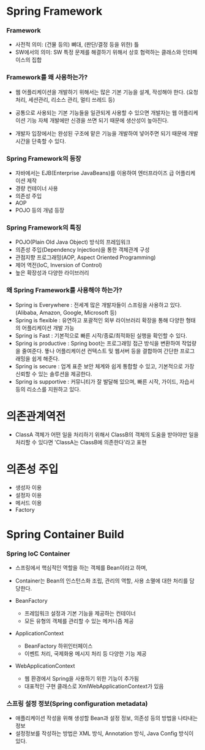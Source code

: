 # Spring Framework

### Framework

- 사전적 의미: (건물 등의) 뼈대, (판단/결정 등을 위한) 틀
- SW에서의 의미: SW 특정 문제를 해결하기 위해서 상호 협력하는 클래스와 인터페이스의 집합

### Framework를 왜 사용하는가?
- 웹 어플리케이션을 개발하기 위해서는 많은 기본 기능을 설계, 작성해야 한다. (요청처리, 세션관리, 리소스 관리, 멀티 쓰레드 등)

- 공통으로 사용되는 기본 기능들을 일관되게 사용할 수 있으면 개발자는 웹 어플리케이션 기능 자체 개발에만 신경을 쓰면 되기 때문에 생산성이 높아진다.

- 개발자 입장에서는 완성된 구조에 맡은 기능을 개발하여 넣어주면 되기 때문에 개발 시간을 단축할 수 있다.

### Spring Framework의 등장
- 자바에서는  EJB(Enterprise JavaBeans)를 이용하여 엔터프라이즈 급 어플리케이션 제작
- 경량 컨테이너 사용
- 의존성 주입
- AOP
- POJO 등의 개념 등장

### Spring Framework의 특징
- POJO(Plain Old Java Object) 방식의 프레임워크
- 의존성 주입(Dependency Injection)을 통한 객체관계 구성
- 관점지향 프로그래밍(AOP, Aspect Oriented Programming)
- 제어 역전(IoC, Inversion of Control)
- 높은 확장성과 다양한 라이브러리

### 왜 Spring Framework를 사용해야 하는가?
- Spring is Everywhere : 전세계 많은 개발자들이 스프링을 사용하고 있다.(Alibaba, Amazon, Google, Microsoft 등)
- Spring is flexible : 유연하고 포괄적인 외부 라이브러리 확장을 통해 다양한 형태의 어플리케이션 개발 가능
- Spring is Fast : 기본적으로 빠른 시작/종료/최적화된 실행을 확인할 수 있다.
- Spring is productive : Spring boot는 프로그래밍 접근 방식을 변환하여 작업량을 줄여준다. 똫나 어플리케이션 컨텍스트 및 웹서버 등을 결합하여 간단한 프로그래밍을 쉽게 해준다.
- Spring is secure : 업계 표준 보안 체계와 쉽게 통합할 수 있고, 기본적으로 가장 신뢰할 수 있는 솔루션을 제공한다.
-  Spring is supportive : 커뮤니티가 잘 발달해 있으며, 빠른 시작, 가이드, 자습서 등의 리소스를 지원하고 있다.

# 의존관계역전
- ClassA 객체가 어떤 일을 처리하기 위해서 ClassB의 객체의 도움을 받아야만 일을 처리할 수 있다면 'ClassA는 ClassB에 의존한다'라고 표현

# 의존성 주입
- 생성자 이용
- 설정자 이용
- 메서드 이용
- Factory

# Spring Container Build

### Spring IoC Container
- 스프링에서 핵심적인 역할을 하는 객체를 Bean이라고 하며,
- Container는 Bean의 인스턴스화 조립, 관리의 역할, 사용 소멸에 대한 처리를 담당한다.

- BeanFactory
    - 프레임워크 설정과 기본 기능을 제공하는 컨테이너
    - 모든 유형의 객체를 관리할 수 있는 메커니즘 제공

- ApplicationContext
    - BeanFactory 하위인터페이스
    - 이벤트 처리, 국제화용 메시지 처리 등 다양한 기능 제공

- WebApplicationContext
    - 웹 환경에서 Spring을 사용하기 위한 기능이 추가됨
    - 대표적인 구현 클래스로 XmlWebApplicationContext가 있음

### 스프링 설정 정보(Spring configuration metadata)
- 애플리케이션 작성을 위해 생성할 Bean과 설정 정보, 의존성 등의 방법을 나타내는 정보
- 설정정보를 작성하는 방법은 XML 방식, Annotation 방식, Java Config 방식이 있다.

